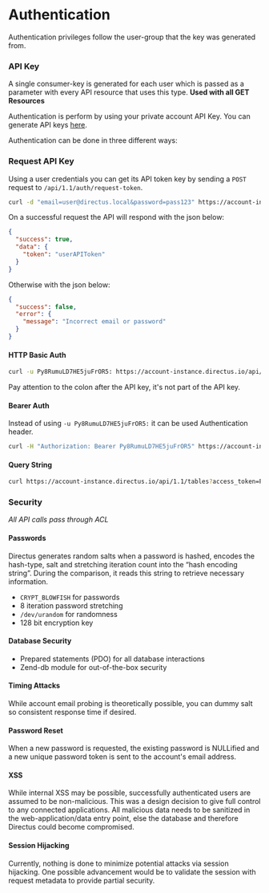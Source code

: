 # Authentication

Authentication privileges follow the user-group that the key was generated from.

### API Key
A single consumer-key is generated for each user which is passed as a parameter with every API resource that uses this type. **Used with all GET Resources**


Authentication is perform by using your private account API Key. You can generate API keys [here](#).

Authentication can be done in three different ways:

### Request API Key
Using a user credentials you can get its API token key by sending a `POST` request to `/api/1.1/auth/request-token`.

```bash
curl -d "email=user@directus.local&password=pass123" https://account-instance.directus.io/api/1.1/auth/request-token
```

On a successful request the API will respond with the json below:

```json
{
  "success": true,
  "data": {
    "token": "userAPIToken"
  }
}
```

Otherwise with the json below:

```json
{
  "success": false,
  "error": {
    "message": "Incorrect email or password"
  }
}
```

#### HTTP Basic Auth

```bash
curl -u Py8RumuLD7HE5juFrOR5: https://account-instance.directus.io/api/1.1/tables
```

Pay attention to the colon after the API key, it's not part of the API key.

#### Bearer Auth

Instead of using `-u Py8RumuLD7HE5juFrOR5:` it can be used Authentication header.

```bash
curl -H "Authorization: Bearer Py8RumuLD7HE5juFrOR5" https://account-instance.directus.io/api/1.1/tables
```

#### Query String

```bash
curl https://account-instance.directus.io/api/1.1/tables?access_token=Py8RumuLD7HE5juFrOR5
```

### Security
*All API calls pass through ACL*

#### Passwords
Directus generates random salts when a password is hashed, encodes the hash-type, salt and stretching iteration count into the “hash encoding string”. During the comparison, it reads this string to retrieve necessary information.

* `CRYPT_BLOWFISH` for passwords
* 8 iteration password stretching
* `/dev/urandom` for randomness
* 128 bit encryption key

#### Database Security
* Prepared statements (PDO) for all database interactions
* Zend-db module for out-of-the-box security

#### Timing Attacks
While account email probing is theoretically possible, you can dummy salt so consistent response time if desired.

#### Password Reset
When a new password is requested, the existing password is NULLified and a new unique password token is sent to the account's email address.

#### XSS
While internal XSS may be possible, successfully authenticated users are assumed to be non-malicious. This was a design decision to give full control to any connected applications. All malicious data needs to be sanitized in the web-application/data entry point, else the database and therefore Directus could become compromised.

#### Session Hijacking
Currently, nothing is done to minimize potential attacks via session hijacking. One possible advancement would be to validate the session with request metadata to provide partial security.
